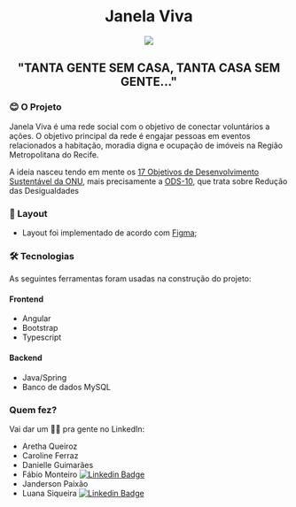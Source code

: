 <h1 align="center">Janela Viva</h1>

<p align="center">
  <img src="https://raw.githubusercontent.com/carolineferraz/JanelaViva/4489e6c38b157c0ab28e0d200ac7ede26533b267/src/assets/img/logo-amarela.svg" />
</p>

<h2 align="center">
	"TANTA GENTE SEM CASA, TANTA CASA SEM GENTE..."
</h2>

### 😊 O Projeto

<p align="left">Janela Viva é uma rede social com o objetivo de conectar voluntários a ações. O objetivo principal da rede é engajar pessoas em eventos relacionados a habitação, moradia digna e ocupação de imóveis na Região Metropolitana do Recife.</p>

<p align="left">A ideia nasceu tendo em mente os <a href="https://brasil.un.org/pt-br/sdgs">17 Objetivos de Desenvolvimento Sustentável da ONU</a>, mais precisamente a <a href="https://www.ipea.gov.br/ods/ods10.html">ODS-10</a>, que trata sobre Redução das Desigualdades</p>

### 📝 Layout

- Layout foi implementado de acordo com [Figma](https://www.figma.com/files/recent?fuid=1041384427179005808);

### 🛠 Tecnologias

As seguintes ferramentas foram usadas na construção do projeto:

#### Frontend

- Angular
- Bootstrap
- Typescript

#### Backend

- Java/Spring
- Banco de dados MySQL

### Quem fez?

Vai dar um 👋🏽 pra gente no LinkedIn:

- Aretha Queiroz
- Caroline Ferraz
- Danielle Guimarães
- Fábio Monteiro [![Linkedin Badge](https://img.shields.io/badge/-fabiomrm-blue?style=flat-square&logo=linkedin&logoColor=white&link=https://www.linkedin.com/in/fabiomrm/)](https://www.linkedin.com/in/fabiomrm/)
- Janderson Paixão
- Luana Siqueira  [![Linkedin Badge](https://img.shields.io/badge/-fabiomrm-blue?style=flat-square&logo=linkedin&logoColor=white&link=https://www.linkedin.com/in/fabiomrm/)](https://www.linkedin.com/in/luana-chaves-siqueira/)
